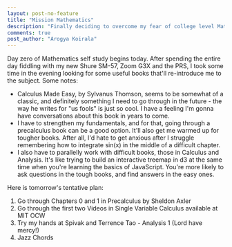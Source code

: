 ```yaml
---
layout: post-no-feature
title: "Mission Mathematics"
description: "Finally deciding to overcome my fear of college level Maths, I have made a decision to put my head down and start studying on my own." 
comments: true
post_author: "Arogya Koirala"
---
```


Day zero of Mathematics self study begins today. After spending the entire day fiddling with my new Shure SM-57, Zoom G3X and the PRS, I took some time in the evening looking for some useful books that'll re-introduce me to the subject. Some notes:

* Calculus Made Easy, by Sylvanus Thomson, seems to be somewhat of a classic, and definitely something I need to go through in the future - the way he writes for "us fools" is just so cool. I have a feeling I'm gonna have conversations about this book in years to come.
* I have to strengthen my fundamentals, and for that, going through a precalculus book can be a good option. It'll also get me warmed up for tougher books. After all, I'd hate to get anxious after I struggle remembering how to integrate sin(x) in the middle of a difficult chapter. 
* I also have to parallelly work with difficult books, those in Calculus and Analysis. It's like trying to build an interactive treemap in d3 at the same time when you're learning the basics of JavaScript. You're more likely to ask questions in the tough books, and find answers in the easy ones.

Here is tomorrow's tentative plan:

1. Go through Chapters 0 and 1 in Precalculus by Sheldon Axler 
2. Go through the first two Videos in Single Variable Calculus available at MIT OCW
3. Try my hands at Spivak and Terrence Tao - Analysis 1 (Lord have mercy!)
4. Jazz Chords